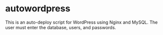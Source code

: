 # autowordpress
This is an auto-deploy script for WordPress using Nginx and MySQL. The user must enter the database, users, and passwords.
